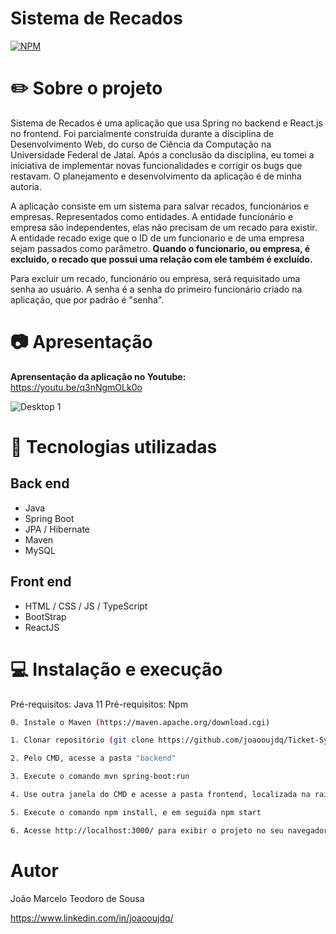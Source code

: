 

# Sistema de Recados
[![NPM](https://img.shields.io/npm/l/react)](https://github.com/joaooujdq/Ticket-System/blob/main/LICENSE) 

# :pencil2: Sobre o projeto

Sistema de Recados é uma aplicação que usa Spring no backend e React.js no frontend. Foi parcialmente construída durante a disciplina de Desenvolvimento Web, do curso de Ciência da Computação na Universidade Federal de Jataí. Após a conclusão da disciplina, eu tomei a iniciativa de implementar novas funcionalidades e corrigir os bugs que restavam. O planejamento e desenvolvimento da aplicação é de minha autoria.

A aplicação consiste em um sistema para salvar recados, funcionários e empresas. Representados como entidades. A entidade funcionário e empresa são independentes, elas não precisam de um recado para existir. A entidade recado exige que o ID de um funcionario e de uma empresa sejam passados como parâmetro. **Quando o funcionario, ou empresa, é excluido, o recado que possui uma relação com ele também é excluído.**

Para excluir um recado, funcionário ou empresa, será requisitado uma senha ao usuário. A senha é a senha do primeiro funcionário criado na aplicação, que por padrão é "senha".

# :camera: Apresentação

 **Aprensentação da aplicação no Youtube:**   
 https://youtu.be/q3nNgmOLk0o
 
 
![Desktop 1](https://github.com/joaooujdq/assets-ticket-system/blob/main/ts_home.png)

# :rocket: Tecnologias utilizadas
## Back end
- Java
- Spring Boot
- JPA / Hibernate
- Maven
- MySQL


## Front end
- HTML / CSS / JS / TypeScript
- BootStrap
- ReactJS


# :computer: Instalação e execução
Pré-requisitos: Java 11
Pré-requisitos: Npm

```bash
0. Instale o Maven (https://maven.apache.org/download.cgi)

1. Clonar repositório (git clone https://github.com/joaooujdq/Ticket-System)

2. Pelo CMD, acesse a pasta "backend"  

3. Execute o comando mvn spring-boot:run

4. Use outra janela do CMD e acesse a pasta frontend, localizada na raiz do projeto.

5. Execute o comando npm install, e em seguida npm start

6. Acesse http://localhost:3000/ para exibir o projeto no seu navegador
```

# Autor

João Marcelo Teodoro de Sousa

https://www.linkedin.com/in/joaooujdq/


 
